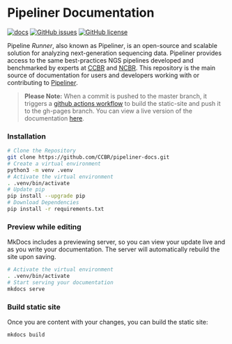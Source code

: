 # Pipeliner Documentation  

[![docs](https://github.com/CCBR/pipeliner-docs/workflows/ci/badge.svg)](https://github.com/CCBR/pipeliner-docs/actions/workflows/ci.yml)  [![GitHub issues](https://img.shields.io/github/issues/CCBR/pipeliner-docs)](https://github.com/CCBR/pipeliner-docs/issues)  [![GitHub license](https://img.shields.io/github/license/CCBR/pipeliner-docs)](https://github.com/CCBR/pipeliner-docs/blob/master/LICENSE)  

Pipeline *Runner*, also known as Pipeline*r*, is an open-source and scalable solution for analyzing next-generation sequencing data. Pipeliner provides access to the same best-practices NGS pipelines developed and benchmarked by experts at [CCBR](https://ccbr.ccr.cancer.gov/) and [NCBR](https://ncbr.ncifcrf.gov/). This repository is the main source of documentation for users and developers working with or contributing to [Pipeline*r*](https://github.com/CCBR/Pipeliner).

> **Please Note:** When a commit is pushed to the master branch, it triggers a [github actions workflow](https://github.com/CCBR/pipeliner-docs/actions) to build the static-site and push it to the gh-pages branch. You can view a live version of the documentation [here](https://ccbr.github.io/pipeliner-docs/).

### Installation
```bash
# Clone the Repository
git clone https://github.com/CCBR/pipeliner-docs.git
# Create a virtual environment
python3 -m venv .venv
# Activate the virtual environment
. .venv/bin/activate
# Update pip
pip install --upgrade pip
# Download Dependencies
pip install -r requirements.txt
```

### Preview while editing  
MkDocs includes a previewing server, so you can view your update live and as you write your documentation. The server will automatically rebuild the site upon saving.  
```bash
# Activate the virtual environment
. .venv/bin/activate
# Start serving your documentation
mkdocs serve
```

### Build static site  
Once you are content with your changes, you can build the static site:  
```bash
mkdocs build
```
